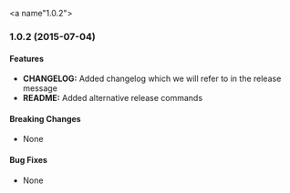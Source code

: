 <a name"1.0.2"></a>
### 1.0.2 (2015-07-04)

#### Features
* **CHANGELOG:** Added changelog which we will refer to in the release message
* **README:** Added alternative release commands

#### Breaking Changes
* None

#### Bug Fixes
* None